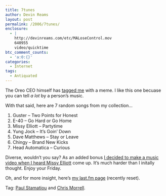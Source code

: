 ```yaml
---
title: 7tunes
author: Devin Reams
layout: post
permalink: /2006/7tunes/
enclosure:
  - |
    http://devinreams.com/etc/MALoseControl.mov
    640955
    video/quicktime
btc_comment_counts:
  - 'a:0:{}'
categories:
  - Internet
tags:
  - Antiquated
---
```

The Oreo CEO himself has [tagged me][1] with a meme. I like this one becuase you can tell *a lot* by a person&#8217;s music.

With that said, here are 7 random songs from my collection&#8230;  
<!--more-->

1.  Guster &#8211; Two Points for Honest
2.  E-40 &#8211; Go Hard or Go Home
3.  Missy Elliott &#8211; Partytime
4.  Yung Jock &#8211; It&#8217;s Goin&#8217; Down
5.  Dave Matthews &#8211; Stay or Leave
6.  Chingy &#8211; Brand New Kicks
7.  Head Automatica &#8211; Curious

Diverse, wouldn&#8217;t you say? As an added bonus [I decided to make a music video when I heard Missy Elliott][2] come up. It&#8217;s much harder than I initally thought. Enjoy your Friday.

Oh, and for more insight, here&#8217;s [my last.fm page][3] (recently reset).

Tag: [Paul Stamatiou][4] and [Chris Morrell][5].

 [1]: http://oreoceo.com/notes/7-tunes/
 [2]: http://devinreams.com/etc/MALoseControl.mov
 [3]: http://www.last.fm/user/devdev
 [4]: http://www.paulstamatiou.com/
 [5]: http://www.gomeler.com/